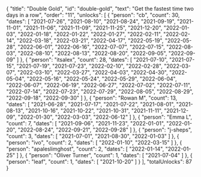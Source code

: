 {
  "title": "Double Gold",
  "id": "double-gold",
  "text": "Get the fastest time two days in a row",
  "order": "11",
  "unlocks": [
    {
      "person": "cb",
      "count": 30,
      "dates": [
        "2021-07-26",
        "2021-08-10",
        "2021-08-24",
        "2021-09-19",
        "2021-11-01",
        "2021-11-06",
        "2021-11-09",
        "2021-11-25",
        "2021-12-20",
        "2022-01-03",
        "2022-01-18",
        "2022-01-22",
        "2022-01-27",
        "2022-02-11",
        "2022-02-14",
        "2022-03-18",
        "2022-03-21",
        "2022-04-17",
        "2022-05-19",
        "2022-05-28",
        "2022-06-01",
        "2022-06-16",
        "2022-07-07",
        "2022-07-15",
        "2022-08-03",
        "2022-08-10",
        "2022-08-13",
        "2022-08-20",
        "2022-09-05",
        "2022-09-09"
      ]
    },
    {
      "person": "itsalex",
      "count": 28,
      "dates": [
        "2021-07-10",
        "2021-07-15",
        "2021-07-19",
        "2021-07-23",
        "2022-02-10",
        "2022-02-28",
        "2022-03-07",
        "2022-03-10",
        "2022-03-27",
        "2022-04-03",
        "2022-04-30",
        "2022-05-04",
        "2022-05-16",
        "2022-05-24",
        "2022-05-29",
        "2022-06-04",
        "2022-06-07",
        "2022-06-19",
        "2022-06-27",
        "2022-07-02",
        "2022-07-11",
        "2022-07-14",
        "2022-07-23",
        "2022-07-29",
        "2022-08-05",
        "2022-08-29",
        "2022-09-18",
        "2022-09-30"
      ]
    },
    {
      "person": "Rowan M",
      "count": 13,
      "dates": [
        "2021-06-28",
        "2021-07-17",
        "2021-07-22",
        "2021-08-01",
        "2021-08-13",
        "2021-10-16",
        "2021-10-22",
        "2021-10-31",
        "2021-11-11",
        "2021-12-09",
        "2022-01-30",
        "2022-03-03",
        "2022-06-12"
      ]
    },
    {
      "person": "Emma L",
      "count": 7,
      "dates": [
        "2021-09-06",
        "2021-11-23",
        "2022-01-01",
        "2022-01-20",
        "2022-08-24",
        "2022-09-21",
        "2022-09-28"
      ]
    },
    {
      "person": "j-sheps",
      "count": 3,
      "dates": [
        "2021-07-01",
        "2021-08-30",
        "2022-01-03"
      ]
    },
    {
      "person": "ivo",
      "count": 2,
      "dates": [
        "2022-01-10",
        "2022-03-15"
      ]
    },
    {
      "person": "apaleslimghost",
      "count": 2,
      "dates": [
        "2022-01-14",
        "2022-01-25"
      ]
    },
    {
      "person": "Oliver Turner",
      "count": 1,
      "dates": [
        "2021-07-04"
      ]
    },
    {
      "person": "leaf",
      "count": 1,
      "dates": [
        "2021-10-20"
      ]
    }
  ],
  "totalUnlocks": 87
}